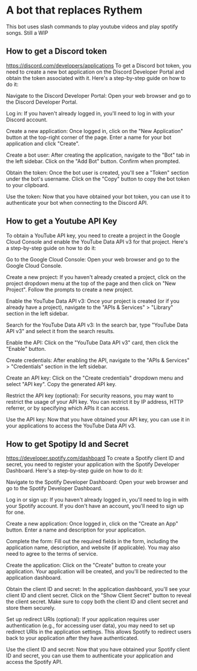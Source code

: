 # A bot that replaces Rythem
This bot uses slash commands to play youtube videos and play spotify songs.
Still a WIP


## How to get a Discord token
https://discord.com/developers/applications
To get a Discord bot token, you need to create a new bot application on the Discord Developer Portal and obtain the token associated with it. Here's a step-by-step guide on how to do it:

Navigate to the Discord Developer Portal: Open your web browser and go to the Discord Developer Portal.

Log in: If you haven't already logged in, you'll need to log in with your Discord account.

Create a new application: Once logged in, click on the "New Application" button at the top-right corner of the page. Enter a name for your bot application and click "Create".

Create a bot user: After creating the application, navigate to the "Bot" tab in the left sidebar. Click on the "Add Bot" button. Confirm when prompted.

Obtain the token: Once the bot user is created, you'll see a "Token" section under the bot's username. Click on the "Copy" button to copy the bot token to your clipboard.

Use the token: Now that you have obtained your bot token, you can use it to authenticate your bot when connecting to the Discord API.




## How to get a Youtube API Key
To obtain a YouTube API key, you need to create a project in the Google Cloud Console and enable the YouTube Data API v3 for that project. Here's a step-by-step guide on how to do it:

Go to the Google Cloud Console: Open your web browser and go to the Google Cloud Console.

Create a new project: If you haven't already created a project, click on the project dropdown menu at the top of the page and then click on "New Project". Follow the prompts to create a new project.

Enable the YouTube Data API v3: Once your project is created (or if you already have a project), navigate to the "APIs & Services" > "Library" section in the left sidebar.

Search for the YouTube Data API v3: In the search bar, type "YouTube Data API v3" and select it from the search results.

Enable the API: Click on the "YouTube Data API v3" card, then click the "Enable" button.

Create credentials: After enabling the API, navigate to the "APIs & Services" > "Credentials" section in the left sidebar.

Create an API key: Click on the "Create credentials" dropdown menu and select "API key". Copy the generated API key.

Restrict the API key (optional): For security reasons, you may want to restrict the usage of your API key. You can restrict it by IP address, HTTP referrer, or by specifying which APIs it can access.

Use the API key: Now that you have obtained your API key, you can use it in your applications to access the YouTube Data API v3.


## How to get Spotipy Id and Secret
https://developer.spotify.com/dashboard
To create a Spotify client ID and secret, you need to register your application with the Spotify Developer Dashboard. Here's a step-by-step guide on how to do it:

Navigate to the Spotify Developer Dashboard: Open your web browser and go to the Spotify Developer Dashboard.

Log in or sign up: If you haven't already logged in, you'll need to log in with your Spotify account. If you don't have an account, you'll need to sign up for one.

Create a new application: Once logged in, click on the "Create an App" button. Enter a name and description for your application.

Complete the form: Fill out the required fields in the form, including the application name, description, and website (if applicable). You may also need to agree to the terms of service.

Create the application: Click on the "Create" button to create your application. Your application will be created, and you'll be redirected to the application dashboard.

Obtain the client ID and secret: In the application dashboard, you'll see your client ID and client secret. Click on the "Show Client Secret" button to reveal the client secret. Make sure to copy both the client ID and client secret and store them securely.

Set up redirect URIs (optional): If your application requires user authentication (e.g., for accessing user data), you may need to set up redirect URIs in the application settings. This allows Spotify to redirect users back to your application after they have authenticated.

Use the client ID and secret: Now that you have obtained your Spotify client ID and secret, you can use them to authenticate your application and access the Spotify API.
